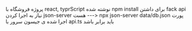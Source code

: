 پروژه فروشگاه با react, typrScript نوشته شده 
npm install
برای داشتن fack api نیاز به اجرا کردن json-server هست ---> npx json-server data/db.json
پورت اجرا شده ی جیسون سرور با api.ts باید برابر باشد 